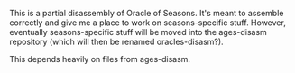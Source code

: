 This is a partial disassembly of Oracle of Seasons. It's meant to assemble correctly and
give me a place to work on seasons-specific stuff. However, eventually seasons-specific
stuff will be moved into the ages-disasm repository (which will then be renamed
oracles-disasm?).

This depends heavily on files from ages-disasm.
